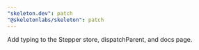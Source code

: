 ```yaml
---
"skeleton.dev": patch
"@skeletonlabs/skeleton": patch
---
```


Add typing to the Stepper store, dispatchParent, and docs page.
